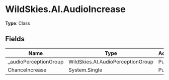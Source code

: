 ﻿# WildSkies.AI.AudioIncrease

**Type**: Class

## Fields

| Name | Type | Access |
|------|------|--------|
| _audioPerceptionGroup | WildSkies.AI.AudioPerceptionGroup | Public |
| ChanceIncrease | System.Single | Public |

